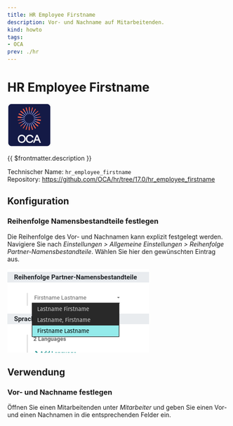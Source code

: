 ```yaml
---
title: HR Employee Firstname
description: Vor- und Nachname auf Mitarbeitenden.
kind: howto
tags:
- OCA
prev: ./hr
---
```

# HR Employee Firstname
![icon_oca_app](attachments/icon_oca_app.png)

{{ $frontmatter.description }}

Technischer Name: `hr_employee_firstname`\
Repository: <https://github.com/OCA/hr/tree/17.0/hr_employee_firstname>

## Konfiguration

### Reihenfolge Namensbestandteile festlegen

Die Reihenfolge des Vor- und Nachnamen kann explizit festgelegt werden. Navigiere Sie nach *Einstellungen > Allgemeine Einstellungen > Reihenfolge Partner-Namensbestandteile*. Wählen Sie hier den gewünschten Eintrag aus.

![](attachments/Partner%20first%20name%20and%20last%20name%20Namensbestandteile%20festlegen.png)

## Verwendung

### Vor- und Nachname festlegen

Öffnen Sie einen Mitarbeitenden unter *Mitarbeiter* und geben Sie einen Vor- und einen Nachnamen in die entsprechenden Felder ein.